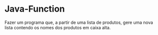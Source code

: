 # Java-Function

Fazer um programa que, a partir de uma lista de produtos, gere uma
nova lista contendo os nomes dos produtos em caixa alta.
